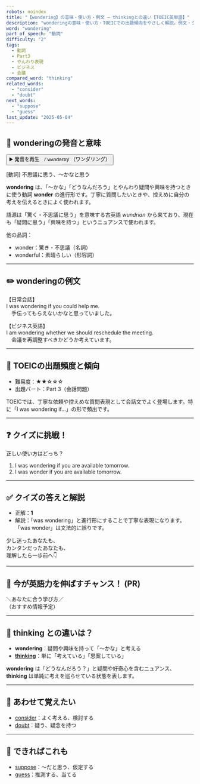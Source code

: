 ```yaml
---
robots: noindex
title: "【wondering】の意味・使い方・例文 ― thinkingとの違い【TOEIC英単語】"
description: "wonderingの意味・使い方・TOEICでの出題傾向をやさしく解説。例文・クイズ付きでthinkingとの違いもわかりやすく学べます。"
word: "wondering"
part_of_speech: "動詞"
difficulty: "2"
tags:
  - 動詞
  - Part3
  - やんわり表現
  - ビジネス
  - 会議
compared_word: "thinking"
related_words:
  - "consider"
  - "doubt"
next_words:
  - "suppose"
  - "guess"
last_update: "2025-05-04"
---
```


## 🔰 wonderingの発音と意味

<button class="play-audio" onclick="playTTS('wondering')">
  <span class="play-audio-main">
    ▶️ 発音を再生　/ˈwʌndərɪŋ/
  </span>
  <span class="play-audio-sub">
    （ワンダリング）
  </span>
</button>

[動詞] 不思議に思う、～かなと思う

**wondering** は、「～かな」「どうなんだろう」とやんわり疑問や興味を持つときに使う動詞 **wonder** の進行形です。丁寧に質問したいときや、控えめに自分の考えを伝えるときによく使われます。

語源は「驚く・不思議に思う」を意味する古英語 *wundrian* から来ており、現在も「疑問に思う」「興味を持つ」というニュアンスで使われます。

他の品詞：  
- wonder：驚き・不思議（名詞）
- wonderful：素晴らしい（形容詞）

---

## ✏️ wonderingの例文

【日常会話】  
I was wondering if you could help me.  
　手伝ってもらえないかなと思っていました。

【ビジネス英語】  
I am wondering whether we should reschedule the meeting.  
　会議を再調整すべきかどうか考えています。

---

## 🎯 TOEICの出題頻度と傾向

- 難易度：★★☆☆☆
- 出題パート：Part 3（会話問題）

TOEICでは、丁寧な依頼や控えめな質問表現として会話文でよく登場します。特に「I was wondering if...」の形で頻出です。

---

## ❓ クイズに挑戦！

正しい使い方はどっち？

1. I was wondering if you are available tomorrow.  
2. I was wonder if you are available tomorrow.

---

## ✅ クイズの答えと解説

- 正解：**1**
- 解説：「was wondering」と進行形にすることで丁寧な表現になります。「was wonder」は文法的に誤りです。

少し迷ったあなたも、  
カンタンだったあなたも、  
理解したら一歩前へ👇️

---

## 🚀 今が英語力を伸ばすチャンス！ (PR)

<div class="info-center">
＼あなたに合う学び方／<br>  
（おすすめ情報予定）
</div>

---

## 🤔  thinking との違いは？

- **wondering**：疑問や興味を持って「～かな」と考える
- **[thinking](/word/thinking/)**：単に「考えている」「思案している」

**wondering** は「どうなんだろう？」と疑問や好奇心を含むニュアンス、**thinking** は単純に考えを巡らせている状態を表します。

---

## 🧩 あわせて覚えたい

- [consider](/word/consider/)：よく考える、検討する
- [doubt](/word/doubt/)：疑う、疑念を持つ

---

## 📖 できればこれも

- [suppose](/word/suppose/)：～だと思う、仮定する
- [guess](/word/guess/)：推測する、当てる

<!-- cvid: aid40_bid03 -->
